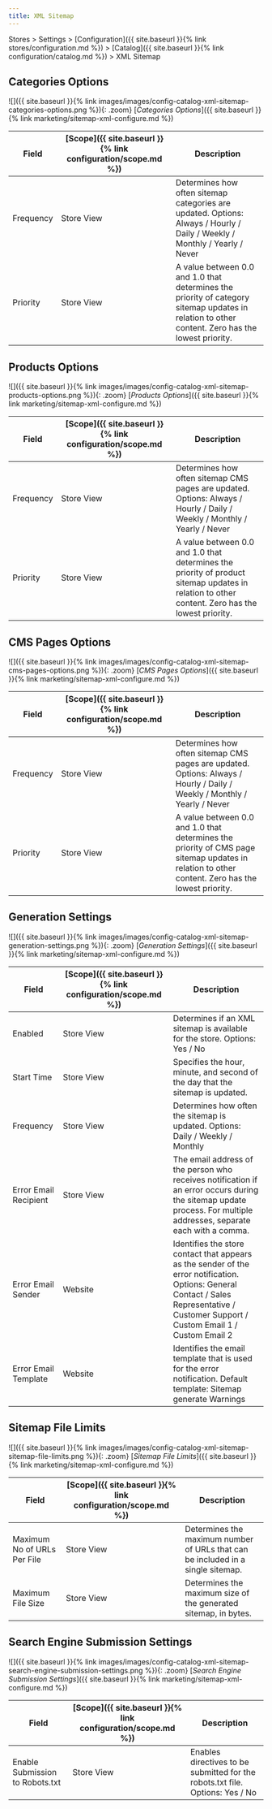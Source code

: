 ```yaml
---
title: XML Sitemap
---
```


Stores > Settings > [Configuration]({{ site.baseurl }}{% link stores/configuration.md %}) > [Catalog]({{ site.baseurl }}{% link configuration/catalog.md %}) > XML Sitemap

## Categories Options

![]({{ site.baseurl }}{% link images/images/config-catalog-xml-sitemap-categories-options.png %}){: .zoom}
[_Categories Options_]({{ site.baseurl }}{% link marketing/sitemap-xml-configure.md %})

|Field|[Scope]({{ site.baseurl }}{% link configuration/scope.md %})|Description|
|--- |--- |--- |
|Frequency|Store View|Determines how often sitemap categories are updated. Options: Always / Hourly / Daily / Weekly / Monthly / Yearly / Never|
|Priority|Store View|A value between 0.0 and 1.0 that determines the priority of category sitemap updates in relation to other content. Zero has the lowest priority.|

## Products Options

![]({{ site.baseurl }}{% link images/images/config-catalog-xml-sitemap-products-options.png %}){: .zoom}
[_Products Options_]({{ site.baseurl }}{% link marketing/sitemap-xml-configure.md %})

|Field|[Scope]({{ site.baseurl }}{% link configuration/scope.md %})|Description|
|--- |--- |--- |
|Frequency|Store View|Determines how often sitemap CMS pages are updated. Options: Always / Hourly / Daily / Weekly / Monthly / Yearly / Never|
|Priority|Store View|A value between 0.0 and 1.0 that determines the priority of product sitemap updates in relation to other content. Zero has the lowest priority.|

## CMS Pages Options

![]({{ site.baseurl }}{% link images/images/config-catalog-xml-sitemap-cms-pages-options.png %}){: .zoom}
[_CMS Pages Options_]({{ site.baseurl }}{% link marketing/sitemap-xml-configure.md %})

|Field|[Scope]({{ site.baseurl }}{% link configuration/scope.md %})|Description|
|--- |--- |--- |
|Frequency|Store View|Determines how often sitemap CMS pages are updated. Options: Always / Hourly / Daily / Weekly / Monthly / Yearly / Never|
|Priority|Store View|A value between 0.0 and 1.0 that determines the priority of CMS page sitemap updates in relation to other content. Zero has the lowest priority.|

## Generation Settings

![]({{ site.baseurl }}{% link images/images/config-catalog-xml-sitemap-generation-settings.png %}){: .zoom}
[_Generation Settings_]({{ site.baseurl }}{% link marketing/sitemap-xml-configure.md %})

|Field|[Scope]({{ site.baseurl }}{% link configuration/scope.md %})|Description|
|--- |--- |--- |
|Enabled|Store View|Determines if an XML sitemap is available for the store. Options: Yes / No|
|Start Time|Store View|Specifies the hour, minute, and second of the day that the sitemap is updated.|
|Frequency|Store View|Determines how often the sitemap is updated. Options: Daily / Weekly / Monthly|
|Error Email Recipient|Store View|The email address of the person who receives notification if an error occurs during the sitemap update process. For multiple addresses, separate each with a comma.|
|Error Email Sender|Website|Identifies the store contact that appears as the sender of the error notification. Options: General Contact / Sales Representative / Customer Support / Custom Email 1 / Custom Email 2|
|Error Email Template|Website|Identifies the email template that is used for the error notification. Default template: Sitemap generate Warnings|

## Sitemap File Limits

![]({{ site.baseurl }}{% link images/images/config-catalog-xml-sitemap-sitemap-file-limits.png %}){: .zoom}
[_Sitemap File Limits_]({{ site.baseurl }}{% link marketing/sitemap-xml-configure.md %})

|Field|[Scope]({{ site.baseurl }}{% link configuration/scope.md %})|Description|
|--- |--- |--- |
|Maximum No of URLs Per File|Store View|Determines the maximum number of URLs that can be included in a single sitemap.|
|Maximum File Size|Store View|Determines the maximum size of the generated sitemap, in bytes.|

## Search Engine Submission Settings

![]({{ site.baseurl }}{% link images/images/config-catalog-xml-sitemap-search-engine-submission-settings.png %}){: .zoom}
[_Search Engine Submission Settings_]({{ site.baseurl }}{% link marketing/sitemap-xml-configure.md %})

|Field|[Scope]({{ site.baseurl }}{% link configuration/scope.md %})|Description|
|--- |--- |--- |
|Enable Submission to Robots.txt|Store View|Enables directives to be submitted for the robots.txt file. Options: Yes / No|
